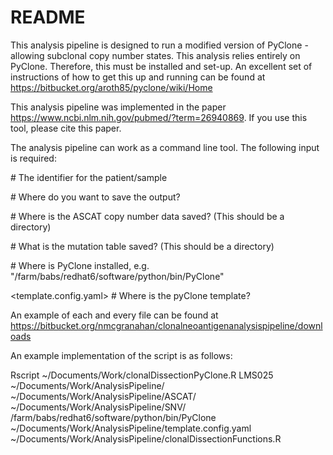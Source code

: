 # README #

This analysis pipeline is designed to run a modified version of PyClone - allowing subclonal copy number states. This analysis relies entirely on PyClone. Therefore, this must be installed and set-up. 
An excellent set of instructions of how to get this up and running can be found at 
https://bitbucket.org/aroth85/pyclone/wiki/Home

This analysis pipeline was implemented in the paper https://www.ncbi.nlm.nih.gov/pubmed/?term=26940869. If you use this tool, please cite this paper. 

The analysis pipeline can work as a command line tool. The following input is required:

  <patient>              # The identifier for the patient/sample

  <saveDir>              # Where do you want to save the output?

  <ascatDir>             # Where is the ASCAT copy number data saved? (This should be a directory)

  <snvDir>               # What is the mutation table saved? (This should be a directory)

  <PyClone>              # Where is PyClone installed, e.g. "/farm/babs/redhat6/software/python/bin/PyClone"

  <template.config.yaml> # Where is the pyClone template? 

An example of each and every file can be found at https://bitbucket.org/nmcgranahan/clonalneoantigenanalysispipeline/downloads

An example implementation of the script is as follows:

Rscript ~/Documents/Work/clonalDissectionPyClone.R LMS025 ~/Documents/Work/AnalysisPipeline/ ~/Documents/Work/AnalysisPipeline/ASCAT/ ~/Documents/Work/AnalysisPipeline/SNV/ /farm/babs/redhat6/software/python/bin/PyClone ~/Documents/Work/AnalysisPipeline/template.config.yaml ~/Documents/Work/AnalysisPipeline/clonalDissectionFunctions.R